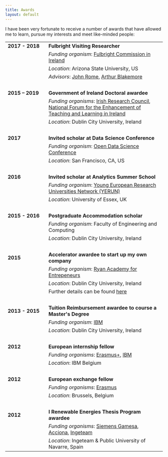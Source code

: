 ```yaml
---
title: Awards
layout: default
---
```


I have been very fortunate to receive a number of awards that have allowed me to learn, pursue my interests and meet like-minded people:

|||
|---|---|
| <div style="display: inline-block;white-space: nowrap;">**2017 - 2018**&nbsp;&nbsp;&nbsp;</div> | **Fulbright Visiting Researcher** |
|| *Funding organism*: [Fulbright Commission in Ireland][fulbright] |
|| *Location*: Arizona State University, US |
|| *Advisors*: [John Rome](https://uto.asu.edu/about/john-rome), [Arthur Blakemore](https://isearch.asu.edu/profile/44586)  |
| &nbsp; ||
| **2015 – 2019** | **Government of Ireland Doctoral awardee** |
|| *Funding organisms*: [Irish Research Council][irc], [National Forum for the Enhancement of Teaching and Learning in Ireland][natforum] |
|| *Location*: Dublin City University, Ireland |
| &nbsp; ||
| **2017** | **Invited scholar at Data Science Conference** |
|| *Funding organism*: [Open Data Science Conference][odsc] |
|| *Location*: San Francisco, CA, US |
| &nbsp; ||
| **2016** | **Invited scholar at Analytics Summer School** |
|| *Funding organism*: [Young European Research Universities Network (YERUN)][yerun]  |
|| *Location*: University of Essex, UK |
| &nbsp; ||
| **2015 - 2016** | **Postgraduate Accommodation scholar** |
|| *Funding organism*: Faculty of Engineering and Computing |
|| *Location*: Dublin City University, Ireland |
| &nbsp; ||
| **2015** | **Accelerator awardee to start up my own company** |
|| *Funding organism*: [Ryan Academy for Entrepeneurs][ryan] |
|| *Location*: Dublin City University, Ireland |
|| Further details can be found [here](./blog/ustart) |
| &nbsp; ||
| **2013 - 2015** | **Tuition Reimbursement awardee to course a Master's Degree** |
|| *Funding organism*: [IBM][ibm] |
|| *Location*: Dublin City University, Ireland |
| &nbsp; ||
| **2012** | **European internship fellow** |
|| *Funding organisms*: [Erasmus+][erasmus], [IBM][ibm] |
|| *Location*: IBM Belgium |
| &nbsp; ||
| **2012** | **European exchange fellow** |
|| *Funding organisms*: [Erasmus][erasmus] |
|| *Location*: Brussels, Belgium |
| &nbsp; ||
| **2012** | **I Renewable Energies Thesis Program awardee** |
|| *Funding organisms*: [Siemens Gamesa][gamesa], [Acciona][acciona], [Ingeteam][ingeteam] |
|| *Location*: Ingeteam & Public University of Navarre, Spain |

[fulbright]: http://www.fulbright.ie/
[irc]: http://research.ie/
[natforum]: https://www.teachingandlearning.ie/
[odsc]: https://odsc.com/
[yerun]: https://www.yerun.eu/
[ryan]: http://ryanacademy.ie/
[ibm]: https://www.ibm.com
[erasmus]: http://www.erasmusprogramme.com/
[gamesa]: http://www.siemensgamesa.com/gamesa/en/siemensgamesa.html
[acciona]: http://acciona.us/
[ingeteam]: https://www.ingeteam.com/

